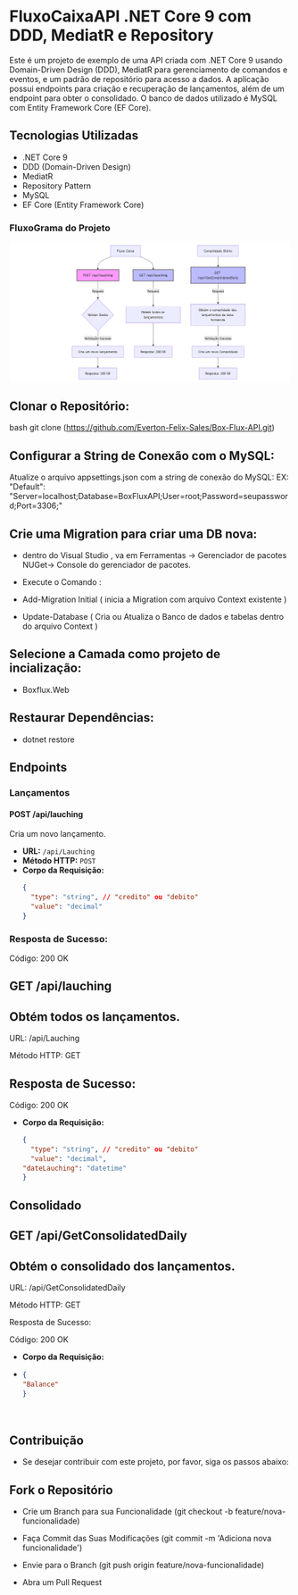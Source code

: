 # FluxoCaixaAPI .NET Core 9 com DDD, MediatR e Repository 
Este é um projeto de exemplo de uma API criada com .NET Core 9 usando Domain-Driven Design (DDD), MediatR para gerenciamento de comandos e eventos, e um padrão de repositório para acesso a dados. A aplicação possui endpoints para criação e recuperação de lançamentos, além de um endpoint para obter o consolidado. O banco de dados utilizado é MySQL com Entity Framework Core (EF Core).

## Tecnologias Utilizadas

- .NET Core 9
- DDD (Domain-Driven Design)
- MediatR
- Repository Pattern
- MySQL
- EF Core (Entity Framework Core)
### FluxoGrama do Projeto
![Fluxograma do Projeto](src/Boxflux.Web/Images/Fluxograma.png)
  
## Clonar o Repositório:
bash
git clone (https://github.com/Everton-Felix-Sales/Box-Flux-API.git)

## Configurar a String de Conexão com o MySQL: 
Atualize o arquivo appsettings.json com a string de conexão do MySQL:
EX:
"Default": "Server=localhost;Database=BoxFluxAPI;User=root;Password=seupassword;Port=3306;"

## Crie uma Migration para criar uma DB nova:
- dentro do Visual Studio , va em Ferramentas -> Gerenciador de pacotes NUGet-> Console do gerenciador de pacotes.
 
- Execute o Comando :
- Add-Migration Initial  ( inicia a Migration com arquivo Context existente )
- Update-Database ( Cria ou Atualiza o Banco de dados e tabelas dentro do arquivo Context )
 
## Selecione a Camada como projeto de incialização:
- Boxflux.Web

## Restaurar Dependências:
- dotnet restore
 
## Endpoints

### Lançamentos

#### POST /api/lauching

Cria um novo lançamento.

- **URL:** `/api/Lauching`
- **Método HTTP:** `POST`
- **Corpo da Requisição:**
  ```json
  {
    "type": "string", // "credito" ou "debito"
    "value": "decimal"
  }
### Resposta de Sucesso:

 Código: 200 OK

## GET /api/lauching
## Obtém todos os lançamentos.

URL: /api/Lauching

Método HTTP: GET

## Resposta de Sucesso:

 Código: 200 OK

- **Corpo da Requisição:**
  ```json
  {
    "type": "string", // "credito" ou "debito"
    "value": "decimal",
  "dateLauching": "datetime"
  }

## Consolidado
## GET /api/GetConsolidatedDaily
## Obtém o consolidado dos lançamentos.

URL: /api/GetConsolidatedDaily

Método HTTP: GET

Resposta de Sucesso:

Código: 200 OK

- **Corpo da Requisição:**
-  ```json
   {
   "Balance"
   }

 
## Contribuição
- Se desejar contribuir com este projeto, por favor, siga os passos abaixo:

## Fork o Repositório

- Crie um Branch para sua Funcionalidade (git checkout -b feature/nova-funcionalidade)

- Faça Commit das Suas Modificações (git commit -m 'Adiciona nova funcionalidade')

- Envie para o Branch (git push origin feature/nova-funcionalidade)

- Abra um Pull Request
